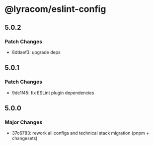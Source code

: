 # @lyracom/eslint-config

## 5.0.2

### Patch Changes

- 8ddaef3: upgrade deps

## 5.0.1

### Patch Changes

- 9dc1f45: fix ESLint plugin dependencies

## 5.0.0

### Major Changes

- 37c6783: rework all configs and technical stack migration (pnpm + changesets)
